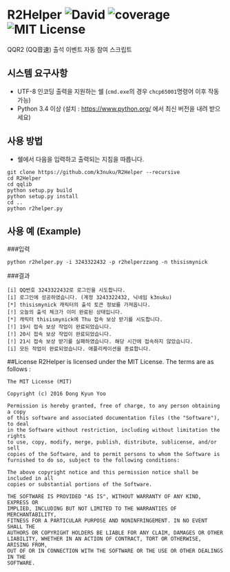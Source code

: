 # R2Helper ![David](https://img.shields.io/david/strongloop/express.svg) ![coverage](https://img.shields.io/badge/coverage-80%25-brightgreen.svg) ![MIT License](https://img.shields.io/badge/license-MIT-blue.svg)
QQR2 (QQ音速) 출석 이벤트 자동 참여 스크립트

## 시스템 요구사항
- UTF-8 인코딩 출력을 지원하는 쉘 (`cmd.exe`의 경우 `chcp65001`명령어 이후 작동 가능)
- Python 3.4 이상 (설치 : https://www.python.org/ 에서 최신 버전을 내려 받으세요)

## 사용 방법
* 쉘에서 다음을 입력하고 출력되는 지침을 따릅니다.
```
git clone https://github.com/k3nuku/R2Helper --recursive
cd R2Helper
cd qqlib
python setup.py build
python setup.py install
cd ..
python r2helper.py
```

## 사용 예 (Example)
###입력
```
python r2helper.py -i 3243322432 -p r2helperzzang -n thisismynick
```

###결과
```
[i] QQ번호 3243322432로 로그인을 시도합니다.
[i] 로그인에 성공하였습니다. (계정 3243322432, 닉네임 k3nuku)
[*] thisismynick 캐릭터의 출석 토큰 정보를 가져옵니다.
[!] 오늘의 출석 체크가 이미 완료된 상태입니다.
[*] 캐릭터 thisismynick에 Thu 접속 보상 받기를 시도합니다.
[!] 19시 접속 보상 작업이 완료되었습니다.
[!] 20시 접속 보상 작업이 완료되었습니다.
[!] 21시 접속 보상 받기를 실패하였습니다. 해당 시간에 접속하지 않았습니다.
[i] 모든 작업이 완료되었습니다. 애플리케이션을 종료합니다.
```

##License
R2Helper is licensed under the MIT License. The terms are as follows :
```
The MIT License (MIT)

Copyright (c) 2016 Dong Kyun Yoo

Permission is hereby granted, free of charge, to any person obtaining a copy
of this software and associated documentation files (the "Software"), to deal
in the Software without restriction, including without limitation the rights
to use, copy, modify, merge, publish, distribute, sublicense, and/or sell
copies of the Software, and to permit persons to whom the Software is
furnished to do so, subject to the following conditions:

The above copyright notice and this permission notice shall be included in all
copies or substantial portions of the Software.

THE SOFTWARE IS PROVIDED "AS IS", WITHOUT WARRANTY OF ANY KIND, EXPRESS OR
IMPLIED, INCLUDING BUT NOT LIMITED TO THE WARRANTIES OF MERCHANTABILITY,
FITNESS FOR A PARTICULAR PURPOSE AND NONINFRINGEMENT. IN NO EVENT SHALL THE
AUTHORS OR COPYRIGHT HOLDERS BE LIABLE FOR ANY CLAIM, DAMAGES OR OTHER
LIABILITY, WHETHER IN AN ACTION OF CONTRACT, TORT OR OTHERWISE, ARISING FROM,
OUT OF OR IN CONNECTION WITH THE SOFTWARE OR THE USE OR OTHER DEALINGS IN THE
SOFTWARE.
```
